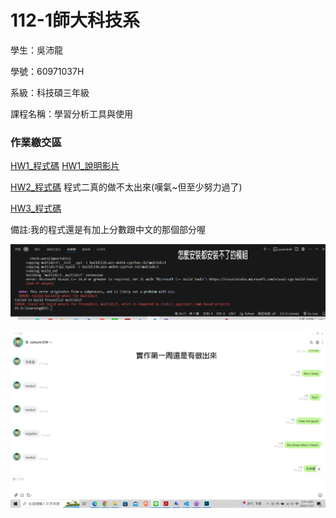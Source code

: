 # 112-1師大科技系

學生：吳沛龍

學號：60971037H

系級：科技碩三年級

課程名稱：學習分析工具與使用


### 作業繳交區
[HW1_程式碼](https://github.com/walilaywa/LATIA112-1/blob/main/HW1.py)
[HW1_說明影片](https://youtu.be/WZL5g1PmETs)


[HW2_程式碼](https://github.com/walilaywa/LATIA112-1/blob/main/HW2.py)
程式二真的做不太出來(嘆氣~但至少努力過了)

[HW3_程式碼](https://github.com/walilaywa/LATIA112-1/blob/main/app.py)

備註:我的程式還是有加上分數跟中文的那個部分喔

![破不了的BUG-我灌不進去的模組](https://github.com/walilaywa/LATIA112-1/blob/main/PIC20231127_1.jpg)

![還是有之前的成功照片](https://github.com/walilaywa/LATIA112-1/blob/main/PIC20231127_2.jpg)
